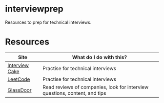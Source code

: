 # interviewprep

Resources to prep for technical interviews.

# Resources

| Site        | What do I do with this?           | 
| ------------- |-------------| 
| [Interview Cake](https://www.interviewcake.com/)      | Practise for technical interviews | 
| [LeetCode](https://leetcode.com/)      |  Practise for technical interviews     | 
| [GlassDoor](https://www.glassdoor.com/) | Read reviews of companies, look for interview questions, content, and tips      | 
